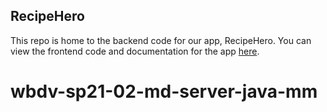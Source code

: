 ## RecipeHero

This repo is home to the backend code for our app, RecipeHero. You can view the frontend code and documentation for the app [here](https://github.com/ziamah/wbdv-sp21-02-md-client-react).
# wbdv-sp21-02-md-server-java-mm
